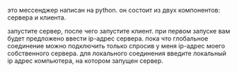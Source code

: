 это мессенджер написан на python.
он состоит из двух компонентов: сервера и клиента. 

запустите сервер, после чего запустите клиент.
при первом запуске вам будет предложено ввести ip-адрес сервера. пока что глобальное соединение можно подключить только спросив у меня ip-адрес моего собственного сервера.
для локального соединения введите локальный ip адрес компьютера, на котором запущен сервер. 
